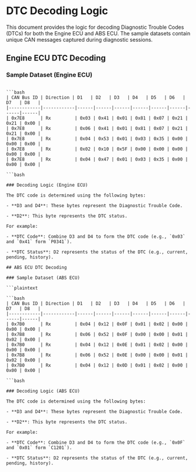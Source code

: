 
# DTC Decoding Logic

This document provides the logic for decoding Diagnostic Trouble Codes (DTCs) for both the Engine ECU and ABS ECU. The sample datasets contain unique CAN messages captured during diagnostic sessions.

## Engine ECU DTC Decoding

### Sample Dataset (Engine ECU)

```plaintext

```bash
| CAN Bus ID | Direction | D1   | D2   | D3   | D4   | D5   | D6   | D7   | D8   |
|------------|------------|------|------|------|------|------|------|------|------|
| 0x7E8      | Rx         | 0x03 | 0x41 | 0x01 | 0x81 | 0x07 | 0x21 | 0x21 | 0x00 |
| 0x7E8      | Rx         | 0x06 | 0x41 | 0x01 | 0x81 | 0x07 | 0x21 | 0x21 | 0x00 |
| 0x7E8      | Rx         | 0x04 | 0x53 | 0x01 | 0x03 | 0x35 | 0x00 | 0x00 | 0x00 |
| 0x7E8      | Rx         | 0x02 | 0x10 | 0x5F | 0x00 | 0x00 | 0x00 | 0x00 | 0x00 |
| 0x7E8      | Rx         | 0x04 | 0x47 | 0x01 | 0x03 | 0x35 | 0x00 | 0x00 | 0x00 |

```bash

### Decoding Logic (Engine ECU)

The DTC code is determined using the following bytes:

- **D3 and D4**: These bytes represent the Diagnostic Trouble Code.

- **D2**: This byte represents the DTC status.

For example:

- **DTC Code**: Combine D3 and D4 to form the DTC code (e.g., `0x03` and `0x41` form `P0341`).

- **DTC Status**: D2 represents the status of the DTC (e.g., current, pending, history).

## ABS ECU DTC Decoding

### Sample Dataset (ABS ECU)

```plaintext

```bash
| CAN Bus ID | Direction | D1   | D2   | D3   | D4   | D5   | D6   | D7   | D8   |
|------------|------------|------|------|------|------|------|------|------|------|
| 0x7B0      | Rx         | 0x04 | 0x12 | 0x0F | 0x01 | 0x02 | 0x00 | 0x00 | 0x00 |
| 0x7B8      | Rx         | 0x06 | 0x52 | 0x0F | 0x00 | 0x00 | 0x01 | 0x02 | 0x00 |
| 0x7B0      | Rx         | 0x04 | 0x12 | 0x0E | 0x01 | 0x02 | 0x00 | 0x00 | 0x00 |
| 0x7B8      | Rx         | 0x06 | 0x52 | 0x0E | 0x00 | 0x00 | 0x01 | 0x02 | 0x00 |
| 0x7B0      | Rx         | 0x04 | 0x12 | 0x0D | 0x01 | 0x02 | 0x00 | 0x00 | 0x00 |

```bash

### Decoding Logic (ABS ECU)

The DTC code is determined using the following bytes:

- **D3 and D4**: These bytes represent the Diagnostic Trouble Code.

- **D2**: This byte represents the DTC status.

For example:

- **DTC Code**: Combine D3 and D4 to form the DTC code (e.g., `0x0F` and `0x01` form `C1201`).

- **DTC Status**: D2 represents the status of the DTC (e.g., current, pending, history).
